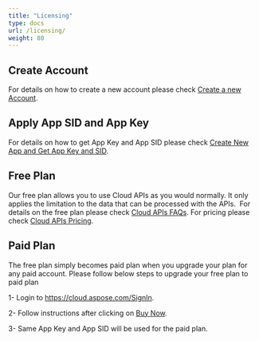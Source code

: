 ```yaml
---
title: "Licensing"
type: docs
url: /licensing/
weight: 80
---
```


## **Create Account**
For details on how to create a new account please check [Create a new Account](https://docs.aspose.cloud/display/totalcloud/Creating+and+Managing+Account).
## **Apply App SID and App Key**
For details on how to get App Key and App SID please check [Create New App and Get App Key and SID](https://docs.aspose.cloud/display/totalcloud/Create+New+App+and+Get+App+Key+and+SID).
## **Free Plan**
Our free plan allows you to use Cloud APIs as you would normally. It only applies the limitation to the data that can be processed with the APIs.  For details on the free plan please check [Cloud APIs FAQs](https://purchase.aspose.cloud/policies/faq). For pricing please check [Cloud APIs Pricing](https://purchase.aspose.cloud/pricing).
## **Paid Plan**
The free plan simply becomes paid plan when you upgrade your plan for any paid account. Please follow below steps to upgrade your free plan to paid plan 

1- Login to <https://cloud.aspose.com/SignIn>.

2- Follow instructions after clicking on [Buy Now](https://dashboard.aspose.cloud/#/plan).

3- Same App Key and App SID will be used for the paid plan.




